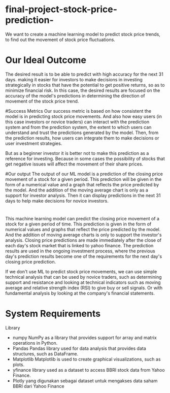 # final-project-stock-price-prediction-

We want to create a machine learning model to predict stock price trends, to find out the movement of stock price fluctuations.

# Our Ideal Outcome
The desired result is to be able to predict with high accuracy for the next 31 days. making it easier for investors to make decisions in investing strategically in stocks that have the potential to get positive returns, so as to minimize financial risk. In this case, the desired results are focused on the accuracy of the model's predictions in determining the direction of movement of the stock price trend.

#Success Metrics
Our success metric is based on how consistent the model is in predicting stock price movements. And also how easy users (in this case investors or novice traders) can interact with the prediction system and from the prediction system, the extent to which users can understand and trust the predictions generated by the model. Then, from the prediction results, how users can integrate them to make decisions or user investment strategies.

But as a beginner investor it is better not to make this prediction as a reference for investing.
Because in some cases the possibility of stocks that get negative issues will affect the movement of their share prices.

#Our output
The output of our ML model is a prediction of the closing price movement of a stock for a given period. This prediction will be given in the form of a numerical value and a graph that reflects the price predicted by the model. And the addition of the moving average chart is only as a support for investor analysis. Then it can display predictions in the next 31 days to help make decisions for novice investors.

#

This machine learning model can predict the closing price movement of a stock for a given period of time. This prediction is given in the form of numerical values and graphs that reflect the price predicted by the model. And the addition of moving average charts is only to support the investor's analysis. Closing price predictions are made immediately after the close of each day's stock market that is linked to yahoo finance. The prediction results are used in the ongoing investment process, where the previous day's prediction results become one of the requirements for the next day's closing price prediction.

If we don't use ML to predict stock price movements, we can use simple technical analysis that can be used by novice traders, such as determining support and resistance and looking at technical indicators such as moving average and relative strength index (RSI) to give buy or sell signals. Or with fundamental analysis by looking at the company's financial statements.


# System Requirements

Library
- numpy
  NumPy as a library that provides support for array and matrix operations in Python.
- Pandas
  Pandas library used for data analysis that provides data structures, such as DataFrame.
- Matplotlib
  Matplotlib is used to create graphical visualizations, such as plots.
- yfinance
  library used as a dataset to access BBRI stock data from Yahoo Finance.
- Plotly
  yang digunakan sebagai dataset untuk mengakses data saham BBRI dari Yahoo Finance


